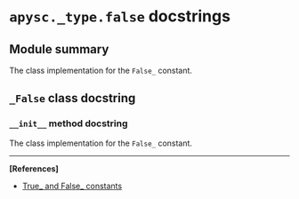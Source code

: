 # `apysc._type.false` docstrings

## Module summary

The class implementation for the `False_` constant.

## `_False` class docstring

### `__init__` method docstring

The class implementation for the `False_` constant.<hr>

**[References]**

- [True_ and False_ constants](https://simon-ritchie.github.io/apysc/en/true_and_false.html)